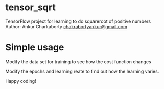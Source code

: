 # tensor_sqrt
TensorFlow project for learning to do squareroot of positive numbers
Author: Ankur Charkaborty <chakrabortyankur@gmail.com>

# Simple usage
Modify the data set for training to see how the cost function changes

Modify the epochs and learning reate to find out how the learning varies.

Happy coding!

